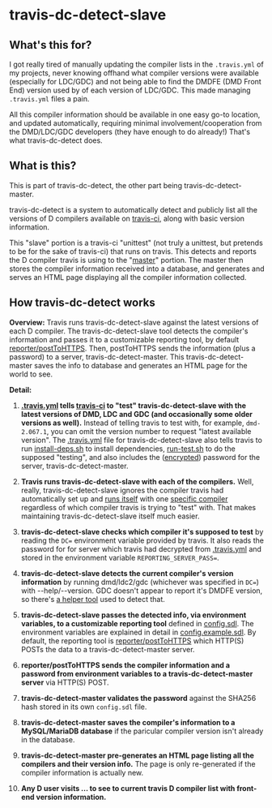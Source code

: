 travis-dc-detect-slave
======================

What's this for?
----------------

I got really tired of manually updating the compiler lists in the `.travis.yml` of my projects, never knowing offhand what compiler versions were available (especially for LDC/GDC) and not being able to find the DMDFE (DMD Front End) version used by of each version of LDC/GDC. This made managing `.travis.yml` files a pain.

All this compiler information should be available in one easy go-to location, and updated automatically, requiring minimal involvement/cooperation from the DMD/LDC/GDC developers (they have enough to do already!) That's what travis-dc-detect does.

What is this?
-------------

This is part of travis-dc-detect, the other part being travis-dc-detect-master.

travis-dc-detect is a system to automatically detect and publicly list all the versions of D compilers available on [travis-ci](https://travis-ci.com), along with basic version information.

This "slave" portion is a travis-ci "unittest" (not truly a unittest, but pretends to be for the sake of travis-ci) that runs on travis. This detects and reports the D compiler travis is using to the "[master](https://github.com/Abscissa/travis-dc-detect-master)" portion. The master then stores the compiler information received into a database, and generates and serves an HTML page displaying all the compiler information collected.

How travis-dc-detect works
--------------------------

**Overview:** Travis runs travis-dc-detect-slave against the latest versions of each D compiler. The travis-dc-detect-slave tool detects the compiler's information and passes it to a customizable reporting tool, by default [reporter/postToHTTPS](https://github.com/Abscissa/travis-dc-detect-slave/blob/master/reporter/postToHTTPS). Then, postToHTTPS sends the information (plus a password) to a server, travis-dc-detect-master. This travis-dc-detect-master saves the info to database and generates an HTML page for the world to see.

**Detail:**

1. **[.travis.yml](https://github.com/Abscissa/travis-dc-detect-slave/blob/master/.travis.yml) tells [travis-ci](https://travis-ci.com) to "test" travis-dc-detect-slave with the latest versions of DMD, LDC and GDC (and occasionally some older versions as well).** Instead of telling travis to test with, for example, `dmd-2.067.1`, you can omit the version number to request "latest available version". The [.travis.yml](https://github.com/Abscissa/travis-dc-detect-slave/blob/master/.travis.yml) file for travis-dc-detect-slave also tells travis to run [install-deps.sh](https://github.com/Abscissa/travis-dc-detect-slave/blob/master/install-deps.sh) to install dependencies, [run-test.sh](https://github.com/Abscissa/travis-dc-detect-slave/blob/master/run-test.sh) to do the supposed "testing", and also includes the ([encrypted](https://docs.travis-ci.com/user/encryption-keys/)) password for the server, travis-dc-detect-master.

2. **Travis runs travis-dc-detect-slave with each of the compilers.** Well, really, travis-dc-detect-slave ignores the compiler travis had automatically set up and [runs itself](https://github.com/Abscissa/travis-dc-detect-slave/blob/master/run-test.sh) with one [specific compiler](https://github.com/Abscissa/travis-dc-detect-slave/blob/master/install-deps.sh) regardless of which compiler travis is trying to "test" with. That makes maintaining travis-dc-detect-slave itself much easier.

3. **travis-dc-detect-slave checks which compiler it's supposed to test** by reading the `DC=` environment variable provided by travis. It also reads the password for for server which travis had decrypted from [.travis.yml](https://github.com/Abscissa/travis-dc-detect-slave/blob/master/.travis.yml) and stored in the environment variable `REPORTING_SERVER_PASS=`.

4. **travis-dc-detect-slave detects the current compiler's version information** by running dmd/ldc2/gdc (whichever was specified in `DC=`) with --help/--version. GDC doesn't appear to report it's DMDFE version, so there's [a helper tool](https://github.com/Abscissa/travis-dc-detect-slave/blob/master/helper/print_dmdfe.d) used to detect that.

5. **travis-dc-detect-slave passes the detected info, via environment variables, to a customizable reporting tool** defined in [config.sdl](https://github.com/Abscissa/travis-dc-detect-slave/blob/master/config.example.sdl). The environment variables are explained in detail in [config.example.sdl](https://github.com/Abscissa/travis-dc-detect-slave/blob/master/config.example.sdl). By default, the reporting tool is [reporter/postToHTTPS](https://github.com/Abscissa/travis-dc-detect-slave/blob/master/reporter/postToHTTPS) which HTTP(S) POSTs the data to a travis-dc-detect-master server.

6. **reporter/postToHTTPS sends the compiler information and a password from environment variables to a travis-dc-detect-master server** via HTTP(S) POST.

7. **travis-dc-detect-master validates the password** against the SHA256 hash stored in its own `config.sdl` file.

8. **travis-dc-detect-master saves the compiler's information to a MySQL/MariaDB database** if the paricular compiler version isn't already in the database.

9. **travis-dc-detect-master pre-generates an HTML page listing all the compilers and their version info.** The page is only re-generated if the compiler information is actually new.

10. **Any D user visits ... to see to current travis D compiler list with front-end version information.**
